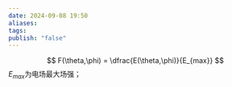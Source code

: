 ```yaml
---
date: 2024-09-08 19:50
aliases: 
tags: 
publish: "false"
---
```

$$
F(\theta,\phi) = \dfrac{E(\theta,\phi)}{E_{max}}
$$
$E_{max}$为电场最大场强；
